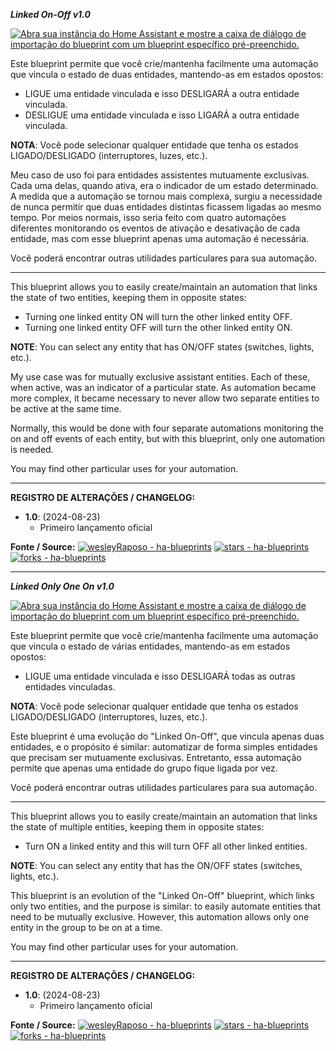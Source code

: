 ***Linked On-Off v1.0***

[![Abra sua instância do Home Assistant e mostre a caixa de diálogo de importação do blueprint com um blueprint específico pré-preenchido.](https://my.home-assistant.io/badges/blueprint_import.svg)](https://my.home-assistant.io/redirect/blueprint_import/?blueprint_url=https%3A%2F%2Fgithub.com%2FwesleyRaposo%2Fha-blueprints%2Fblob%2Fmain%2Fha-blueprint-linked-on-off.yaml)

Este blueprint permite que você crie/mantenha facilmente uma automação que vincula o estado de duas entidades, mantendo-as em estados opostos:
- LIGUE uma entidade vinculada e isso DESLIGARÁ a outra entidade vinculada.
- DESLIGUE uma entidade vinculada e isso LIGARÁ a outra entidade vinculada.

**NOTA**: Você pode selecionar qualquer entidade que tenha os estados LIGADO/DESLIGADO (interruptores, luzes, etc.).

Meu caso de uso foi para entidades assistentes mutuamente exclusivas. Cada uma delas, quando ativa, era o indicador de um estado determinado. A medida que a automação se tornou mais complexa, surgiu a necessidade de nunca permitir que duas entidades distintas ficassem ligadas ao mesmo tempo. 
Por meios normais, isso seria feito com quatro automações diferentes monitorando os eventos de ativação e desativação de cada entidade, mas com esse blueprint apenas uma automação é necessária.

Você poderá encontrar outras utilidades particulares para sua automação.

-----------

This blueprint allows you to easily create/maintain an automation that links the state of two entities, keeping them in opposite states:
- Turning one linked entity ON will turn the other linked entity OFF.
- Turning one linked entity OFF will turn the other linked entity ON.

**NOTE**: You can select any entity that has ON/OFF states (switches, lights, etc.).

My use case was for mutually exclusive assistant entities. Each of these, when active, was an indicator of a particular state. As automation became more complex, it became necessary to never allow two separate entities to be active at the same time.

Normally, this would be done with four separate automations monitoring the on and off events of each entity, but with this blueprint, only one automation is needed.

You may find other particular uses for your automation.

-----------

**REGISTRO DE ALTERAÇÕES / CHANGELOG:**
  - **1.0**: (2024-08-23)
    - Primeiro lançamento oficial
	
**Fonte / Source:**
[![wesleyRaposo - ha-blueprints](https://img.shields.io/static/v1?label=wesleyRaposo&message=ha-blueprints&color=blue&logo=github)](https://github.com/wesleyRaposo/ha-blueprints/blob/main/ha-blueprint-linked-on-off.yaml "Go to GitHub repo") [![stars - ha-blueprints](https://img.shields.io/github/stars/wesleyRaposo/ha-blueprints?style=social)](https://github.com/wesleyRaposo/ha-blueprints) [![forks - ha-blueprints](https://img.shields.io/github/forks/wesleyRaposo/ha-blueprints?style=social)](https://github.com/wesleyRaposo/ha-blueprints)

-----------

***Linked Only One On v1.0***

[![Abra sua instância do Home Assistant e mostre a caixa de diálogo de importação do blueprint com um blueprint específico pré-preenchido.](https://my.home-assistant.io/badges/blueprint_import.svg)](https://my.home-assistant.io/redirect/blueprint_import/?blueprint_url=https%3A%2F%2Fgithub.com%2FwesleyRaposo%2Fha-blueprints%2Fblob%2Fmain%2Fha-blueprint-linked-only-one-on.yaml)

Este blueprint permite que você crie/mantenha facilmente uma automação que vincula o estado de várias entidades, mantendo-as em estados opostos:
- LIGUE uma entidade vinculada e isso DESLIGARÁ todas as outras entidades vinculadas.

**NOTA**: Você pode selecionar qualquer entidade que tenha os estados LIGADO/DESLIGADO (interruptores, luzes, etc.).

Este blueprint é uma evolução do "Linked On-Off", que vincula apenas duas entidades, e o propósito é similar: automatizar de forma simples entidades que precisam ser mutuamente exclusivas. Entretanto, essa automação permite que apenas uma entidade do grupo fique ligada por vez.

Você poderá encontrar outras utilidades particulares para sua automação.

-----------

This blueprint allows you to easily create/maintain an automation that links the state of multiple entities, keeping them in opposite states:
- Turn ON a linked entity and this will turn OFF all other linked entities.

**NOTE**: You can select any entity that has the ON/OFF states (switches, lights, etc.).

This blueprint is an evolution of the "Linked On-Off" blueprint, which links only two entities, and the purpose is similar: to easily automate entities that need to be mutually exclusive. However, this automation allows only one entity in the group to be on at a time.

You may find other particular uses for your automation.

-----------

**REGISTRO DE ALTERAÇÕES / CHANGELOG:**
  - **1.0**: (2024-08-23)
    - Primeiro lançamento oficial
	
**Fonte / Source:**
[![wesleyRaposo - ha-blueprints](https://img.shields.io/static/v1?label=wesleyRaposo&message=ha-blueprints&color=blue&logo=github)](https://github.com/wesleyRaposo/ha-blueprints/blob/main/ha-blueprint-linked-only-one-on.yaml "Go to GitHub repo") [![stars - ha-blueprints](https://img.shields.io/github/stars/wesleyRaposo/ha-blueprints?style=social)](https://github.com/wesleyRaposo/ha-blueprints) [![forks - ha-blueprints](https://img.shields.io/github/forks/wesleyRaposo/ha-blueprints?style=social)](https://github.com/wesleyRaposo/ha-blueprints)

